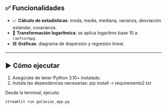 
## ✅ Funcionalidades

- 📈 **Cálculo de estadísticas**: moda, media, mediana, varianza, desviación estándar, covarianza.
- 🔢 **Transformación logarítmica**: se aplica logaritmo base 10 a `raefcorkpg`.
- 🟦 **Gráficas**: diagrama de dispersión y regresión lineal.


---

## ▶️ Cómo ejecutar

1. Asegúrate de tener Python 3.10+ instalado.
2. Instala las dependencias necesarias:
    pip install -r requirements2.txt

Desde la terminal, ejecuta:

    streamlit run galaxias_app.py